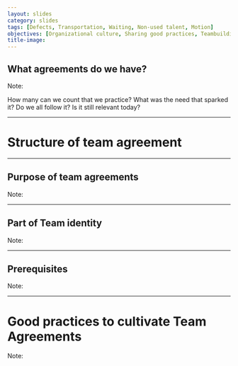 ```yaml
---
layout: slides
category: slides
tags: [Defects, Transportation, Waiting, Non-used talent, Motion]
objectives: [Organizational culture, Sharing good practices, Teambuilding]
title-image:
---
```


## What agreements do we have?

Note: 

How many can we count that we practice?
What was the need that sparked it?
Do we all follow it?
Is it still relevant today?

---

# Structure of team agreement

---

## Purpose of team agreements

Note:

---

## Part of Team identity

Note:

---

## Prerequisites

Note:

---

# Good practices to cultivate Team Agreements

Note:
